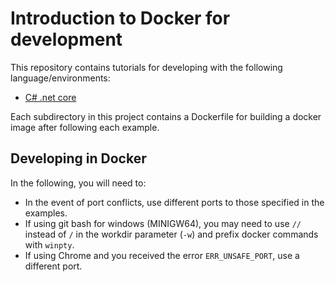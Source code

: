 # Introduction to Docker for development
This repository contains tutorials for developing with the following language/environments:
- [C# .net core](dotnetcore)

Each subdirectory in this project contains a Dockerfile for building a docker image after following each example.

## Developing in Docker
In the following, you will need to:
- In the event of port conflicts, use different ports to those specified in the examples.
- If using git bash for windows (MINIGW64), you may need to use ```//``` instead of ```/``` in the workdir parameter (```-w```) and prefix docker commands with ```winpty```.
- If using Chrome and you received the error ```ERR_UNSAFE_PORT```, use a different port.

